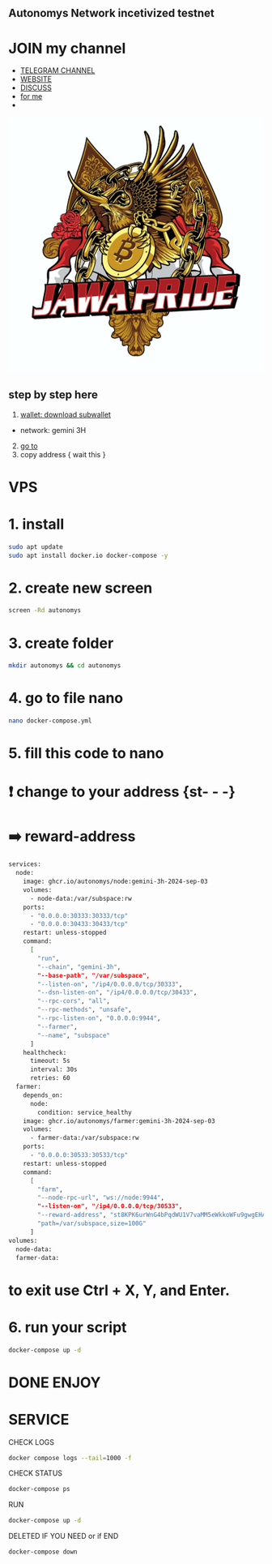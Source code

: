## Autonomys Network  incetivized testnet

# JOIN my channel
- [TELEGRAM CHANNEL](https://t.me/AirdropJP_JawaPride)
- [WEBSITE](https://linktr.ee/Jawa_Pride_ID)
- [DISCUSS](https://t.me/AirdropJPdiskusi)
- [for me](https://t.me/timplexzz)
-
![-](https://github.com/Wawanahayy/Autonomys-Network-/blob/main/photo.jpg)


## step by step here
1. [wallet: download subwallet](https://chromewebstore.google.com/detail/subwallet-polkadot-wallet/onhogfjeacnfoofkfgppdlbmlmnplgbn)
- network: gemini 3H
2. [go to](https://astral.autonomys.xyz/gemini-3h/staking)
3. copy address { wait this }

# VPS
# 1. install
```bash
sudo apt update
sudo apt install docker.io docker-compose -y
```

# 2. create new screen
```bash
screen -Rd autonomys
```

# 3. create folder 
```bash
mkdir autonomys && cd autonomys
```
# 4. go to file nano
```bash
nano docker-compose.yml
```
# 5. fill this code to nano
# ❗️ change to your address {st- - -} 
# ➡️ reward-address
```bash
services:
  node:
    image: ghcr.io/autonomys/node:gemini-3h-2024-sep-03
    volumes:
      - node-data:/var/subspace:rw
    ports:
      - "0.0.0.0:30333:30333/tcp"
      - "0.0.0.0:30433:30433/tcp"
    restart: unless-stopped
    command:
      [
        "run",
        "--chain", "gemini-3h",
        "--base-path", "/var/subspace",
        "--listen-on", "/ip4/0.0.0.0/tcp/30333",
        "--dsn-listen-on", "/ip4/0.0.0.0/tcp/30433",
        "--rpc-cors", "all",
        "--rpc-methods", "unsafe",
        "--rpc-listen-on", "0.0.0.0:9944",
        "--farmer",
        "--name", "subspace"
      ]
    healthcheck:
      timeout: 5s
      interval: 30s
      retries: 60
  farmer:
    depends_on:
      node:
        condition: service_healthy
    image: ghcr.io/autonomys/farmer:gemini-3h-2024-sep-03
    volumes:
      - farmer-data:/var/subspace:rw
    ports:
      - "0.0.0.0:30533:30533/tcp"
    restart: unless-stopped
    command:
      [
        "farm",
        "--node-rpc-url", "ws://node:9944",
        "--listen-on", "/ip4/0.0.0.0/tcp/30533",
        "--reward-address", "st8KPK6urWnG4bPqdWU1V7vaMM5eWkkoWFu9gwgEHA8vwvSV8",
        "path=/var/subspace,size=100G"
      ]
volumes:
  node-data:
  farmer-data:
```

# to exit use Ctrl + X, Y, and Enter.

# 6. run your script
```bash
docker-compose up -d
```

# DONE ENJOY

# SERVICE 

CHECK LOGS
```bash
docker compose logs --tail=1000 -f
```
CHECK STATUS
```bash
docker-compose ps
```
RUN
```bash
docker-compose up -d
```

DELETED IF YOU NEED or if END
```bash
docker-compose down
```
